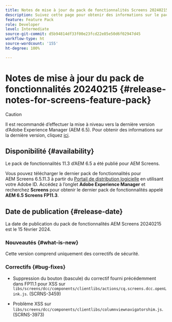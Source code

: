 ```yaml
---
title: Notes de mise à jour du pack de fonctionnalités Screens 20240215
description: Suivez cette page pour obtenir des informations sur le pack de fonctionnalités AEM Screens 20240215, publié le 15 février 2024.
feature: Feature Pack
role: Developer
level: Intermediate
source-git-commit: d5b94814df33f00e23fcd22e85e50d6f02947d45
workflow-type: ht
source-wordcount: '155'
ht-degree: 100%

---
```


# Notes de mise à jour du pack de fonctionnalités 20240215 {#release-notes-for-screens-feature-pack}

>[!CAUTION]
>Il est recommandé d’effectuer la mise à niveau vers la dernière version d’Adobe Experience Manager (AEM 6.5). Pour obtenir des informations sur la dernière version, cliquez [ici](https://experienceleague.adobe.com/docs/experience-manager-65/content/release-notes/release-notes.html?lang=fr).

## Disponibilité {#availability}

Le pack de fonctionnalités 11.3 d’AEM 6.5 a été publié pour AEM Screens.

Vous pouvez télécharger le dernier pack de fonctionnalités pour AEM Screens 6.5.11.3 à partir du [Portail de distribution logicielle](https://experience.adobe.com/#/downloads/content/software-distribution/en/aem.html) en utilisant votre Adobe ID. Accédez à l’onglet **Adobe Experience Manager** et recherchez **Screens** pour obtenir le dernier pack de fonctionnalités appelé **AEM 6.5 Screens FP11.3**.

## Date de publication {#release-date}

La date de publication du pack de fonctionnalités AEM Screens 20240215 est le 15 février 2024.

### Nouveautés {#what-is-new}

Cette version comprend uniquement des correctifs de sécurité.

### Correctifs {#bug-fixes}

* Suppression du bouton (bascule) du correctif fourni précédemment dans FP11.1 pour XSS sur `libs/screens/dcc/components/clientlibs/actions/cq.screens.dcc.openLink.js`. (SCRNS-3459)

* Problème XSS sur `libs/screens/dcc/components/clientlibs/columnviewnavigatorshim.js`. (SCRNS-3973)
